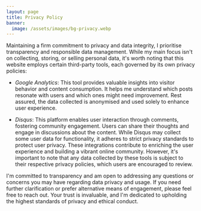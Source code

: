 ```yaml
---
layout: page
title: Privacy Policy
banner:
  image: /assets/images/bg-privacy.webp
---
```


Maintaining a firm commitment to privacy and data integrity, I prioritise transparency and responsible data management. While my main focus isn't on collecting, storing, or selling personal data, it's worth noting that this website employs certain third-party tools, each governed by its own privacy policies:

- *Google Analytics*: This tool provides valuable insights into visitor behavior and content consumption. It helps me understand which posts resonate with users and which ones might need improvement. Rest assured, the data collected is anonymised and used solely to enhance user experience.

- *Disqus*: This platform enables user interaction through comments, fostering community engagement. Users can share their thoughts and engage in discussions about the content. While Disqus may collect some user data for functionality, it adheres to strict privacy standards to protect user privacy.
These integrations contribute to enriching the user experience and building a vibrant online community. However, it's important to note that any data collected by these tools is subject to their respective privacy policies, which users are encouraged to review.

I'm committed to transparency and am open to addressing any questions or concerns you may have regarding data privacy and usage. If you need further clarification or prefer alternative means of engagement, please feel free to reach out. Your trust is invaluable, and I'm dedicated to upholding the highest standards of privacy and ethical conduct.